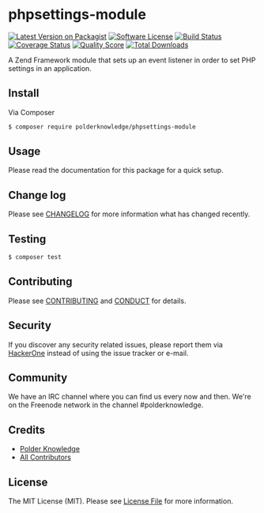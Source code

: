 # phpsettings-module

[![Latest Version on Packagist][ico-version]][link-packagist]
[![Software License][ico-license]](LICENSE.md)
[![Build Status][ico-travis]][link-travis]
[![Coverage Status][ico-scrutinizer]][link-scrutinizer]
[![Quality Score][ico-code-quality]][link-code-quality]
[![Total Downloads][ico-downloads]][link-downloads]

A Zend Framework module that sets up an event listener in order to set PHP settings in an application.

## Install

Via Composer

``` bash
$ composer require polderknowledge/phpsettings-module
```

## Usage

Please read the documentation for this package for a quick setup.

## Change log

Please see [CHANGELOG](CHANGELOG.md) for more information what has changed recently.

## Testing

``` bash
$ composer test
```

## Contributing

Please see [CONTRIBUTING](CONTRIBUTING.md) and [CONDUCT](CONDUCT.md) for details.

## Security

If you discover any security related issues, please report them via [HackerOne](https://hackerone.com/polderknowledge) 
instead of using the issue tracker or e-mail.

## Community

We have an IRC channel where you can find us every now and then. We're on the Freenode network in the
channel #polderknowledge.

## Credits

- [Polder Knowledge][link-author]
- [All Contributors][link-contributors]

## License

The MIT License (MIT). Please see [License File](LICENSE.md) for more information.

[ico-version]: https://img.shields.io/packagist/v/polderknowledge/phpsettings-module.svg?style=flat-square
[ico-license]: https://img.shields.io/badge/license-MIT-brightgreen.svg?style=flat-square
[ico-travis]: https://img.shields.io/travis/polderknowledge/phpsettings-module/master.svg?style=flat-square
[ico-scrutinizer]: https://img.shields.io/scrutinizer/coverage/g/polderknowledge/phpsettings-module.svg?style=flat-square
[ico-code-quality]: https://img.shields.io/scrutinizer/g/polderknowledge/phpsettings-module.svg?style=flat-square
[ico-downloads]: https://img.shields.io/packagist/dt/polderknowledge/phpsettings-module.svg?style=flat-square

[link-packagist]: https://packagist.org/packages/polderknowledge/phpsettings-module
[link-travis]: https://travis-ci.org/polderknowledge/phpsettings-module
[link-scrutinizer]: https://scrutinizer-ci.com/g/polderknowledge/phpsettings-module/code-structure
[link-code-quality]: https://scrutinizer-ci.com/g/polderknowledge/phpsettings-module
[link-downloads]: https://packagist.org/packages/polderknowledge/phpsettings-module
[link-author]: https://github.com/polderknowledge
[link-contributors]: ../../contributors
